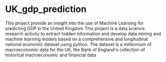 # UK_gdp_prediction
This project provide an insight into the use of Machine Learning for predicting GDP in the United Kingdom
This project is a data science research activity to extract hidden information and develop data mining and machine learning models based on a comprehensive and longitudinal national economic dataset using python.
The dataset is a millennium of macroeconomic data for the UK, the Bank of England's collection of historical macroeconomic and financial data 
